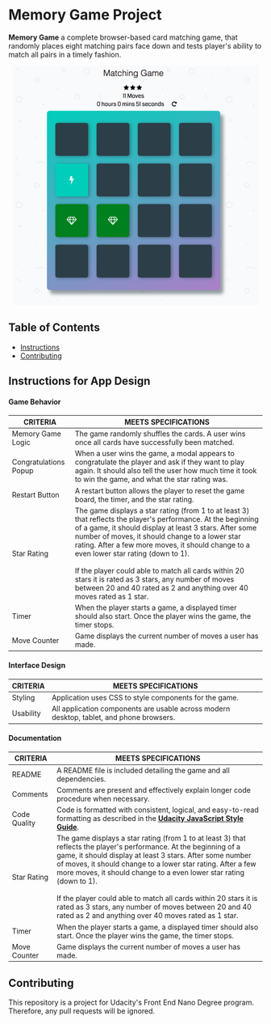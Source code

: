 # Memory Game Project

**Memory Game** a complete browser-based card matching game, that randomly places eight matching pairs face down and tests player's ability to match all pairs in a timely fashion.

<p align="center">
  <img src="\img\game_screen_capture_1.png">
</p>

## Table of Contents

* [Instructions](#instructions)
* [Contributing](#contributing)

## Instructions for App Design

#### Game Behavior

|  CRITERIA| MEETS SPECIFICATIONS   |
|---|---|
| Memory Game Logic  |  The game randomly shuffles the cards. A user wins once all cards have successfully been matched. |
| Congratulations Popup  |  When a user wins the game, a modal appears to congratulate the player and ask if they want to play again. It should also tell the user how much time it took to win the game, and what the star rating was. |
| Restart Button  |  A restart button allows the player to reset the game board, the timer, and the star rating. |
| Star Rating  |  The game displays a star rating (from 1 to at least 3) that reflects the player's performance. At the beginning of a game, it should display at least 3 stars. After some number of moves, it should change to a lower star rating. After a few more moves, it should change to a even lower star rating (down to 1).<br><br> If the player could able to match all cards within 20 stars it is rated as 3 stars, any number of moves between 20 and 40 rated as 2 and anything over 40 moves rated as 1 star. |
| Timer  | When the player starts a game, a displayed timer should also start. Once the player wins the game, the timer stops.  |
| Move Counter  | 	Game displays the current number of moves a user has made. |

#### Interface Design

|  CRITERIA| MEETS SPECIFICATIONS   |
|---|---|
| Styling |  Application uses CSS to style components for the game. |
| Usability  |  All application components are usable across modern desktop, tablet, and phone browsers. |

#### Documentation

|  CRITERIA| MEETS SPECIFICATIONS   |
|---|---|
| README  |  A README file is included detailing the game and all dependencies. |
| Comments  |  Comments are present and effectively explain longer code procedure when necessary. |
| Code Quality  |  Code is formatted with consistent, logical, and easy-to-read formatting as described in the [**Udacity JavaScript Style Guide**](http://udacity.github.io/frontend-nanodegree-styleguide/javascript.html).  |
| Star Rating  |  The game displays a star rating (from 1 to at least 3) that reflects the player's performance. At the beginning of a game, it should display at least 3 stars. After some number of moves, it should change to a lower star rating. After a few more moves, it should change to a even lower star rating (down to 1).<br><br> If the player could able to match all cards within 20 stars it is rated as 3 stars, any number of moves between 20 and 40 rated as 2 and anything over 40 moves rated as 1 star. |
| Timer  | When the player starts a game, a displayed timer should also start. Once the player wins the game, the timer stops.  |
| Move Counter  | 	Game displays the current number of moves a user has made. |

## Contributing

This repository is a project for Udacity's Front End Nano Degree program. Therefore, any pull requests will be ignored.
